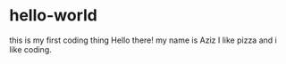 # hello-world
this is my first coding thing
Hello there! my name is Aziz
I like pizza and i like coding.
